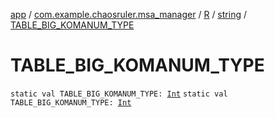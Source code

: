 [app](../../../index.md) / [com.example.chaosruler.msa_manager](../../index.md) / [R](../index.md) / [string](index.md) / [TABLE_BIG_KOMANUM_TYPE](.)

# TABLE_BIG_KOMANUM_TYPE

`static val TABLE_BIG_KOMANUM_TYPE: `[`Int`](https://kotlinlang.org/api/latest/jvm/stdlib/kotlin/-int/index.html)
`static val TABLE_BIG_KOMANUM_TYPE: `[`Int`](https://kotlinlang.org/api/latest/jvm/stdlib/kotlin/-int/index.html)